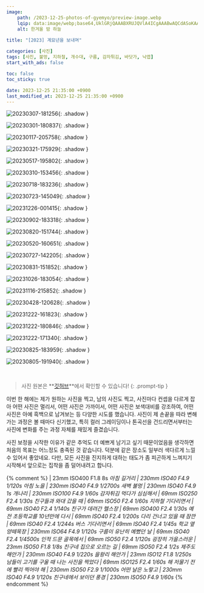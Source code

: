 ```yaml
---
image:
    path: /2023-12-25-photos-of-gyemyo/preview-image.webp
    lqip: data:image/webp;base64,UklGRjQAAABXRUJQVlA4ICgAAABwAQCdASoKAAUAAgA0JYwCdAFAAAD++vfd7pSFrqXz6iij8hsZxGAA
    alt: 한겨울 밤 하늘
    
title: "[2023] 계묘년을 보내며"

categories: [사진]
tags: [사진, 불멍, 지하철, 개수대, 구름, 감자튀김, 바닷가, 낙엽]
start_with_ads: false

toc: false
toc_sticky: true
 
date: 2023-12-25 21:35:00 +0900
last_modified_at: 2023-12-25 21:35:00 +0900
---
```


![20230307-181256](/photo/20230307_181256.webp){: .shadow }

![20230301-180837](/photo/20230301_180837.webp){: .shadow }

![20230117-205758](/photo/20230117_205758.webp){: .shadow }

![20230321-175929](/photo/20230321_175929.webp){: .shadow }

![20230517-195802](/photo/20230517_195802.webp){: .shadow }

![20230310-153456](/photo/20230310_153456.webp){: .shadow }

![20230718-183236](/photo/20230718_183236.webp){: .shadow }

![20230723-145049](/photo/20230723_145049.webp){: .shadow }

![20231226-001415](/photo/20231226_001415.webp){: .shadow }

![20230902-183318](/photo/20230902_183318.webp){: .shadow }

![20230820-151744](/photo/20230820_151744.webp){: .shadow }

![20230520-160651](/photo/20230520_160651.webp){: .shadow }

![20230727-142205](/photo/20230727_142205.webp){: .shadow }

![20230831-151852](/photo/20230831_151852.webp){: .shadow }

![20231026-183054](/photo/20231026_183054.webp){: .shadow }

![20231116-215852](/photo/20231116_215852.webp){: .shadow }

![20230428-120628](/photo/20230428_120628.webp){: .shadow }

![20231222-161823](/photo/20231222_161823.webp){: .shadow }

![20231222-180846](/photo/20231222_180846.webp){: .shadow }

![20231222-171340](/photo/20231222_171340.webp){: .shadow }

![20230825-183959](/photo/20230825_183959.webp){: .shadow }

![20230805-191940](/photo/20230805_191940.webp){: .shadow }

<br>

> 사진 원본은 **[깃허브](https://github.com/hyngng/hyngng.github.io.resources/tree/master/photo/2023)**에서 확인할 수 있습니다!
{: .prompt-tip }

이번 한 해에는 제가 원하는 사진을 찍고, 남의 사진도 찍고, 사진마다 컨셉을 다르게 잡아 어떤 사진은 멀리서, 어떤 사진은 가까이서, 어떤 사진은 보색대비를 강조하여, 어떤 사진은 아예 흑백으로 남겨보는 등 다양한 시도를 했습니다. 사진이 제 손끝을 따라 변해가는 과정은 볼 때마다 신기했고, 특히 컬러 그레이딩이나 톤곡선을 건드리면서부터는 사진에 변화를 주는 과정 자체를 재밌게 즐겼습니다.

사진 보정을 시작한 이유가 같은 추억도 더 예쁘게 남기고 싶기 때문이었음을 생각하면 처음의 목표는 어느정도 충족된 것 같습니다. 덕분에 같은 장소도 일부러 색다르게 느낄 수 있어서 좋았네요. 다만, 모든 사진을 진지하게 대하는 태도가 좀 피곤하게 느껴지기 시작해서 앞으로는 집착을 좀 덜어내려고 합니다.

{% comment %}
 | 23mm ISO400 F1.8 8s
_아침 길거리 | 230mm ISO40 F4.9 1/120s_
_아침 노을 | 230mm ISO40 F4.9 1/2700s_
_새벽 불멍 | 230mm ISO40 F4.9 1s_
_개나리 | 230mm ISO100 F4.9 1/60s_
_감자튀김 먹다가 심심해서 | 69mm ISO250 F2.4 1/30s_
_친구들과 와대 갔을 때 | 69mm ISO50 F2.4 1/60s_
_지하철 기다리면서 | 69mm ISO40 F2.4 1/140s_
_친구가 데려간 헬스장 | 69mm ISO400 F2.4 1/30s_
_예전 초등학교를 10년만에 다시 | 69mm ISO40 F2.4 1/200s_
_다리 건너고 있을 때 잠깐 | 69mm ISO40 F2.4 1/244s_
_버스 기다리면서 | 69mm ISO40 F2.4 1/45s_
_학교 옆 양떼목장 | 230mm ISO64 F4.9 1/120s_
_구름이 유난히 예뻤던 날 | 69mm ISO40 F2.4 1/4500s_
_인적 드문 골목에서 | 69mm ISO50 F2.4 1/120s_
_굉장히 가을스러운 | 23mm ISO50 F1.8 1/8s_
_친구네 집으로 오르는 길 | 69mm ISO50 F2.4 1/2s_
_제주도 해안가 | 230mm ISO40 F4.9 1/220s_
_을왕리 해안가 | 23mm ISO12 F1.8 1/250s_
_남들이 고기를 구울 때 나는 사진을 찍었다 | 69mm ISO125 F2.4 1/60s_
_해 저물기 전에 빨리 찍어야 해 | 230mm ISO50 F2.9 1/1000s_
_어떤 날은 노랗고 | 230mm ISO40 F4.9 1/120s_
_친구네에서 보이던 풍경 | 230mm ISO50 F4.9 1/60s_
{% endcomment %}